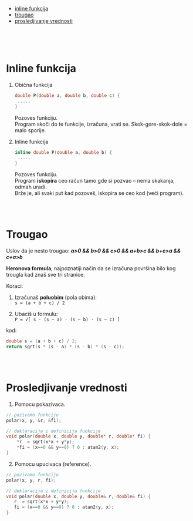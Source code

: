 <br><br>

- [inline funkcija](#inline-funkcija) <br>
- [trougao](#trougao) <br>
- [prosledjivanje vrednosti](#prosledjivanje-vrednosti)

<br><br><br>

# Inline funkcija

1. Obična funkcija
   ```cpp
   double P(double a, double b, double c) {
	.....
   }
   ```
   Pozoves funkciju. <br>
   Program skoči do te funkcije, izračuna, vrati se. Skok-gore-skok-dole = malo sporije.

2. Inline funkcija
   ```cpp
   inline double P(double a, double b) {
   	.....
   }
   ```
   Pozoves funkciju. <br>
   Program **iskopira** ceo račun tamo gde si pozvao – nema skakanja, odmah uradi.  
   Brže je, ali svaki put kad pozoveš, iskopira se ceo kod (veći program).

<br><br>

# Trougao

Uslov da je nesto trougao: ***a>0 && b>0 && c>0 && a+b>c && b+c>a && c+a>b***

**Heronova formula**, najpoznatiji način da se izračuna površina bilo kog trougla kad znaš sve tri stranice.

Koraci:

1. Izračunaš **poluobim** (pola obima):  
   `s = (a + b + c) / 2`

2. Ubaciš u formulu:  
   `P = √[ s ⋅ (s − a) ⋅ (s − b) ⋅ (s − c) ]`

kod:

```cpp
double s = (a + b + c) / 2;
return sqrt(s * (s - a) * (s - b) * (s - c));
```

<br><br>

# Prosledjivanje vrednosti

1. Pomocu pokazivaca.
```cpp
// pozivamo funkciju
polar(x, y, &r, &fi);
```

```cpp
// deklaracija i definicija funkcije
void polar(double x, double y, double* r, double* fi) {
	*r  = sqrt(x*x + y*y);
	*fi = (x==0 && y==0) ? 0 : atan2(y, x);
}
```

2. Pomocu upucivaca (reference).
```cpp
// pozivamo funkciju
polar(x, y, r, fi);
```

 ```cpp
// deklaracija i definicija funkcije
void polar(double x, double y, double& r, double& fi) {
	r  = sqrt(x*x + y*y);
	fi = (x==0 && y==0) ? 0 : atan2(y, x);
}
```

<br><br>
